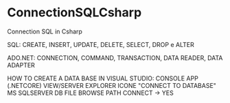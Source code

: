 # ConnectionSQLCsharp
Connection SQL in Csharp


SQL: CREATE, INSERT, UPDATE, DELETE, SELECT, DROP e ALTER

ADO.NET: CONNECTION, COMMAND, TRANSACTION, DATA READER, DATA ADAPTER

HOW TO CREATE A DATA BASE IN VISUAL STUDIO:
CONSOLE APP (.NETCORE)
VIEW/SERVER EXPLORER
ICONE "CONNECT TO DATABASE"
MS SQLSERVER DB FILE
BROWSE PATH
CONNECT -> YES
